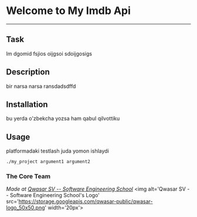 # Welcome to My Imdb Api
***

## Task
Im dgomid  fsjios oijgsoi sdoijgosigs

## Description
bir narsa narsa ransdadsdffd

## Installation
bu yerda o'zbekcha yozsa ham qabul qilvottiku

## Usage
platformadaki testlash juda yomon ishlaydi 
```
./my_project argument1 argument2
```

### The Core Team


<span><i>Made at <a href='https://qwasar.io'>Qwasar SV -- Software Engineering School</a></i></span>
<span><img alt='Qwasar SV -- Software Engineering School's Logo' src='https://storage.googleapis.com/qwasar-public/qwasar-logo_50x50.png' width='20px'></span>

